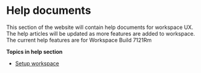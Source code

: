 # Help documents
This section of the website will contain help documents for workspace UX. The help articles will be updated as more features are added to workspace. The current help features are for Workspace Build 7121Rm

**Topics in help section**

- [Setup workspace](setup.md)